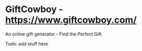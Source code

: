 # GiftCowboy - https://www.giftcowboy.com/
 
An online gift generator - Find the Perfect Gift

Todo: add stuff here
